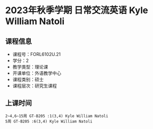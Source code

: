 # 2023年秋季学期 日常交流英语 Kyle William Natoli






## 课程信息

- 课程号：FORL6102U.21
- 学分：2
- 教学类型：理论课
- 开课单位：外语教学中心
- 课程类别：硕士
- 课程层次：研究生课程

## 上课时间

```
2~4,6~15周 GT-B205 :1(3,4) Kyle William Natoli
5周 GT-B205 :6(3,4) Kyle William Natoli
```

